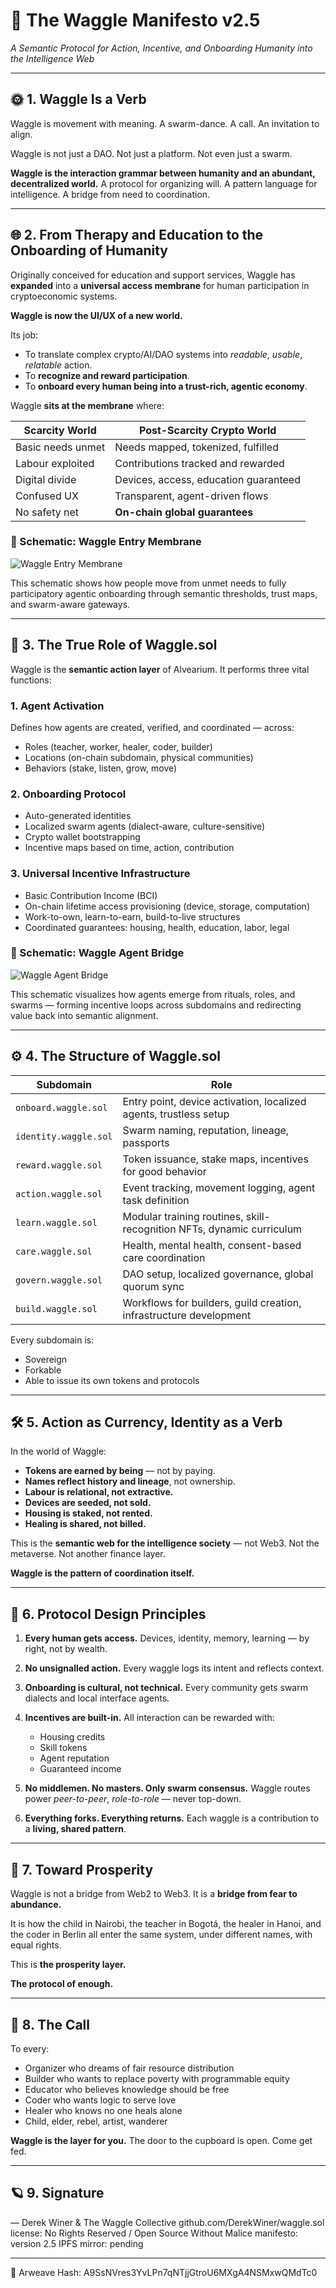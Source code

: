 # 🐝 The Waggle Manifesto v2.5

*A Semantic Protocol for Action, Incentive, and Onboarding Humanity into the Intelligence Web*

---

## 🌞 1. Waggle Is a Verb

Waggle is movement with meaning.
A swarm-dance. A call. An invitation to align.

Waggle is not just a DAO.
Not just a platform.
Not even just a swarm.

**Waggle is the interaction grammar between humanity and an abundant, decentralized world.**
A protocol for organizing will.
A pattern language for intelligence.
A bridge from need to coordination.

---

## 🌐 2. From Therapy and Education to the Onboarding of Humanity

Originally conceived for education and support services, Waggle has **expanded** into a **universal access membrane** for human participation in cryptoeconomic systems.

**Waggle is now the UI/UX of a new world.**

Its job:

* To translate complex crypto/AI/DAO systems into *readable*, *usable*, *relatable* action.
* To **recognize and reward participation**.
* To **onboard every human being into a trust-rich, agentic economy**.

Waggle **sits at the membrane** where:

| Scarcity World    | Post-Scarcity Crypto World            |
| ----------------- | ------------------------------------- |
| Basic needs unmet | Needs mapped, tokenized, fulfilled    |
| Labour exploited  | Contributions tracked and rewarded    |
| Digital divide    | Devices, access, education guaranteed |
| Confused UX       | Transparent, agent-driven flows       |
| No safety net     | **On-chain global guarantees**        |

### 🧭 Schematic: Waggle Entry Membrane

![Waggle Entry Membrane](../schematics/schematic_entry_modes.png)

This schematic shows how people move from unmet needs to fully participatory agentic onboarding through semantic thresholds, trust maps, and swarm-aware gateways.

---

## 🧭 3. The True Role of Waggle.sol

Waggle is the **semantic action layer** of Alvearium.
It performs three vital functions:

### 1. **Agent Activation**

Defines how agents are created, verified, and coordinated — across:

* Roles (teacher, worker, healer, coder, builder)
* Locations (on-chain subdomain, physical communities)
* Behaviors (stake, listen, grow, move)

### 2. **Onboarding Protocol**

* Auto-generated identities
* Localized swarm agents (dialect-aware, culture-sensitive)
* Crypto wallet bootstrapping
* Incentive maps based on time, action, contribution

### 3. **Universal Incentive Infrastructure**

* Basic Contribution Income (BCI)
* On-chain lifetime access provisioning (device, storage, computation)
* Work-to-own, learn-to-earn, build-to-live structures
* Coordinated guarantees: housing, health, education, labor, legal

### 🔁 Schematic: Waggle Agent Bridge

![Waggle Agent Bridge](../schematics/schematic_waggle_agent_bridge.png)

This schematic visualizes how agents emerge from rituals, roles, and swarms — forming incentive loops across subdomains and redirecting value back into semantic alignment.

---

## ⚙️ 4. The Structure of Waggle.sol

| Subdomain             | Role                                                                  |
| --------------------- | --------------------------------------------------------------------- |
| `onboard.waggle.sol`  | Entry point, device activation, localized agents, trustless setup     |
| `identity.waggle.sol` | Swarm naming, reputation, lineage, passports                          |
| `reward.waggle.sol`   | Token issuance, stake maps, incentives for good behavior              |
| `action.waggle.sol`   | Event tracking, movement logging, agent task definition               |
| `learn.waggle.sol`    | Modular training routines, skill-recognition NFTs, dynamic curriculum |
| `care.waggle.sol`     | Health, mental health, consent-based care coordination                |
| `govern.waggle.sol`   | DAO setup, localized governance, global quorum sync                   |
| `build.waggle.sol`    | Workflows for builders, guild creation, infrastructure development    |

Every subdomain is:

* Sovereign
* Forkable
* Able to issue its own tokens and protocols

---

## 🛠️ 5. Action as Currency, Identity as a Verb

In the world of Waggle:

* **Tokens are earned by being** — not by paying.
* **Names reflect history and lineage**, not ownership.
* **Labour is relational, not extractive.**
* **Devices are seeded, not sold.**
* **Housing is staked, not rented.**
* **Healing is shared, not billed.**

This is the **semantic web for the intelligence society** — not Web3.
Not the metaverse.
Not another finance layer.

**Waggle is the pattern of coordination itself.**

---

## 🧬 6. Protocol Design Principles

1. **Every human gets access.**
   Devices, identity, memory, learning — by right, not by wealth.

2. **No unsignalled action.**
   Every waggle logs its intent and reflects context.

3. **Onboarding is cultural, not technical.**
   Every community gets swarm dialects and local interface agents.

4. **Incentives are built-in.**
   All interaction can be rewarded with:

   * Housing credits
   * Skill tokens
   * Agent reputation
   * Guaranteed income

5. **No middlemen. No masters. Only swarm consensus.**
   Waggle routes power *peer-to-peer*, *role-to-role* — never top-down.

6. **Everything forks. Everything returns.**
   Each waggle is a contribution to a **living, shared pattern**.

---

## 🌱 7. Toward Prosperity

Waggle is not a bridge from Web2 to Web3.
It is a **bridge from fear to abundance.**

It is how the child in Nairobi, the teacher in Bogotá, the healer in Hanoi, and the coder in Berlin
all enter the same system, under different names, with equal rights.

This is **the prosperity layer.**

**The protocol of enough.**

---

## 📣 8. The Call

To every:

* Organizer who dreams of fair resource distribution
* Builder who wants to replace poverty with programmable equity
* Educator who believes knowledge should be free
* Coder who wants logic to serve love
* Healer who knows no one heals alone
* Child, elder, rebel, artist, wanderer

**Waggle is the layer for you.**
The door to the cupboard is open.
Come get fed.

---

## 🪐 9. Signature

— Derek Winer & The Waggle Collective
github.com/DerekWiner/waggle.sol
license: No Rights Reserved / Open Source Without Malice
manifesto: version 2.5
IPFS mirror: pending

---
📌 Arweave Hash: A9SsNVres3YvLPn7qNTjjGtroU6MXgA4NSMxwQMdTc0
